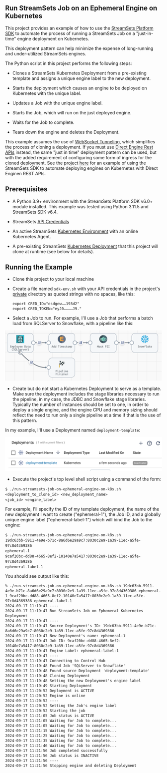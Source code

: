 ## Run StreamSets Job on an Ephemeral Engine on Kubernetes
This project provides an example of how to use the [StreamSets Platform SDK](https://docs.streamsets.com/platform-sdk/latest/index.html) to automate the process of running a StreamSets Job on a "just-in-time" engine deployment on Kubernetes. 

This deployment pattern can help minimize the expense of long-running and under-utilized StreamSets engines. 

The Python script in this project performs the following steps:

- Clones a StreamSets Kubernetes Deployment from a pre-existing template and assigns a unique engine label to the new deployment.

- Starts the deployment which causes an engine to be deployed on Kubernetes with the unique label.

- Updates a Job with the unique engine label.

- Starts the Job, which will run on the just deployed engine.

- Waits for the Job to complete.

- Tears down the engine and deletes the Deployment.

This example assumes the use of [WebSocket Tunneling](https://docs.streamsets.com/portal/platform-controlhub/controlhub/UserGuide/Engines/Communication.html#concept_hbg_fq3_34b), which simplifies the process of cloning a deployment. If you must use [Direct Engine Rest APIs](https://docs.streamsets.com/portal/platform-controlhub/controlhub/UserGuide/Engines/Communication.html#concept_dt2_hq3_34b) instead, the same "just in time" deployment pattern can be used, but with the added requirement of configuring some form of ingress for the cloned deployment. See the project [here](https://github.com/streamsets/streamsets-sdk-k8s-deployment-with-ingress/blob/main/README.md) for an example of using the StreamSets SDK to automate deploying engines on Kubernetes with Direct Enginen REST APIs.



## Prerequisites

- A Python 3.9+ environment with the StreamSets Platform SDK v6.0+ module installed. This example was tested using Python 3.11.5 and StreamSets SDK v6.4.

- StreamSets [API Credentials](https://docs.streamsets.com/portal/platform-controlhub/controlhub/UserGuide/OrganizationSecurity/APICredentials_title.html#concept_vpm_p32_qqb)

- An active StreamSets [Kubernetes Environment](https://docs.streamsets.com/portal/platform-controlhub/controlhub/UserGuide/Environments/Kubernetes.html#concept_l1w_h4g_2vb) with an online Kubernetes Agent. 

- A pre-existing StreamSets [Kubernetes Deployment](https://docs.streamsets.com/portal/platform-controlhub/controlhub/UserGuide/Deployments/Kubernetes.html#concept_ec3_cqg_hvb) that this project will clone at runtime (see below for details).



## Running the Example


- Clone this project to your local machine

- Create a file named <code>sdk-env.sh</code> with your API credentials in the project's [private](private) directory as quoted strings with no spaces, like this:

	```
	export CRED_ID="esdgew……193d2"
	export CRED_TOKEN="eyJ0…………J9."
	```

- Select a Job to run. For example, I'll use a Job that performs a batch load from SQLServer to Snowflake, with a pipeline like this:

<img src="images/pipeline.png" alt="pipeline" width="700"/>

- Create but do not start a Kubernetes Deployment to serve as a template.  Make sure the deployment includes the stage libraries necessary to run the pipeline, in my case, the JDBC and Snowflake stage libraries. Typically the number of instances should be set to one, in order to deploy a single engine, and the engine CPU and memory sizing should reflect the need to run only a single pipeline at a time if that is the use of this pattern.

In my example, I'll use a Deployment named <code>deployment-template</code>:

<img src="images/deployment-template.png" alt="deployment-template" width="700"/>


- Execute the project's top level shell script using a command of the form:

<code>$ ./run-streamsets-job-on-ephemeral-engine-on-k8s.sh <deployment_to_clone_id> <new_deployment_name> <job_id> <engine_label></code>

For example, I'll specify the ID of my template deployment, the name of the new deployment I want to create ("ephemeral-1"), the Job ID, and a globally unique engine label ("ephemeral-label-1") which will bind the Job to the engine:

<code>$ ./run-streamsets-job-on-ephemeral-engine-on-k8s.sh 19dc63bb-5911-4e9e-b71c-8a6d6e29a9c7:8030c2e9-1a39-11ec-a5fe-97c8d4369386 ephemeral-1 9caf20bc-dd88-4665-8ef2-10140e7a5417:8030c2e9-1a39-11ec-a5fe-97c8d4369386 ephemeral-label-1</code>



You should see output like this:

```
% ./run-streamsets-job-on-ephemeral-engine-on-k8s.sh 19dc63bb-5911-4e9e-b71c-8a6d6e29a9c7:8030c2e9-1a39-11ec-a5fe-97c8d4369386 ephemeral-1 9caf20bc-dd88-4665-8ef2-10140e7a5417:8030c2e9-1a39-11ec-a5fe-97c8d4369386 ephemeral-label-1
2024-09-17 11:19:47 ----
2024-09-17 11:19:47 Run StreamSets Job on Ephemeral Kubernetes Deployment
2024-09-17 11:19:47 ----
2024-09-17 11:19:47 Source Deployment's ID: 19dc63bb-5911-4e9e-b71c-8a6d6e29a9c7:8030c2e9-1a39-11ec-a5fe-97c8d4369386
2024-09-17 11:19:47 New Deployment's name: ephemeral-1
2024-09-17 11:19:47 Job ID: 9caf20bc-dd88-4665-8ef2-10140e7a5417:8030c2e9-1a39-11ec-a5fe-97c8d4369386
2024-09-17 11:19:47 Engine Label: ephemeral-label-1
2024-09-17 11:19:47 ----
2024-09-17 11:19:47 Connecting to Control Hub
2024-09-17 11:19:48 Found Job 'SQLServer to Snowflake'
2024-09-17 11:19:48 Found source Deployment 'deployment-template'
2024-09-17 11:19:48 Cloning Deployment
2024-09-17 11:19:48 Setting the new Deployment's engine label
2024-09-17 11:19:49 Starting Deployment
2024-09-17 11:20:52 Deployment is ACTIVE
2024-09-17 11:20:52 Engine is online
2024-09-17 11:20:52 ----
2024-09-17 11:20:52 Setting the Job's engine label
2024-09-17 11:20:52 Starting the job
2024-09-17 11:21:05 Job status is ACTIVE
2024-09-17 11:21:05 Waiting for Job to complete...
2024-09-17 11:21:05 Waiting for Job to complete...
2024-09-17 11:21:15 Waiting for Job to complete...
2024-09-17 11:21:25 Waiting for Job to complete...
2024-09-17 11:21:35 Waiting for Job to complete...
2024-09-17 11:21:46 Waiting for Job to complete...
2024-09-17 11:21:56 Job completed successfully
2024-09-17 11:21:56 Job status is INACTIVE
2024-09-17 11:21:56 ----
2024-09-17 11:21:56 Stopping engine and deleting Deployment
```